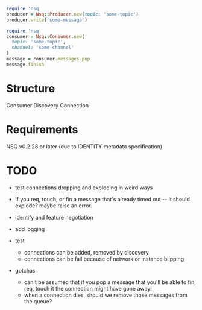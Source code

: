 ```Ruby
require 'nsq'
producer = Nsq::Producer.new(topic: 'some-topic')
producer.write('some-message')
```

```Ruby
require 'nsq'
consumer = Nsq::Consumer.new(
  topic: 'some-topic',
  channel: 'some-channel'
)
message = consumer.messages.pop
message.finish
```

# Structure

Consumer
Discovery
Connection

# Requirements

NSQ v0.2.28 or later (due to IDENTITY metadata specification)


# TODO

- test connections dropping and exploding in weird ways
- If you req, touch, or fin a message that's already timed out -- it should explode? maybe raise an error.
- identify and feature negotiation
- add logging
- test
  - connections can be added, removed by discovery
  - connections can be fail because of network or instance blipping

- gotchas
  - can't be assumed that if you pop a message that you'll be able to fin, req, touch it
    the connection might have gone away!
  - when a connection dies, should we remove those messages from the queue?
